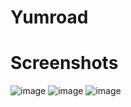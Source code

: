 # Yumroad


# Screenshots
![image](https://github.com/user-attachments/assets/adaacea0-c946-4b2a-a7bb-5a88cfebb9af)
![image](https://github.com/user-attachments/assets/1cd0ac08-db69-4459-92b8-88cb6539560b)
![image](https://github.com/user-attachments/assets/2484ea50-6520-481f-9ca6-ab5d9262df54)







